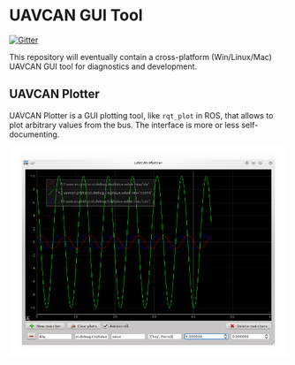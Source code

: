 UAVCAN GUI Tool
===============

[![Gitter](https://img.shields.io/badge/gitter-join%20chat-green.svg)](https://gitter.im/UAVCAN/general)

This repository will eventually contain a cross-platform (Win/Linux/Mac)
UAVCAN GUI tool for diagnostics and development.

## UAVCAN Plotter

UAVCAN Plotter is a GUI plotting tool, like `rqt_plot` in ROS, that allows to plot arbitrary values from the bus.
The interface is more or less self-documenting.

![](uavcan_plotter_screenshot.png)
